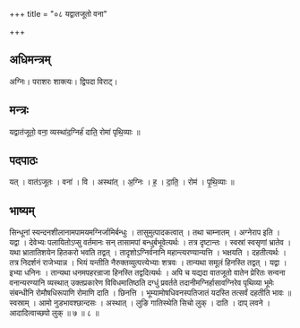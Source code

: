 +++
title = "०८ यद्वातजूतो वना"

+++
## अधिमन्त्रम्
अग्निः। पराशरः शाक्त्यः। द्विपदा विराट्।

## मन्त्रः
यद्वात॑जूतो॒ वना॒ व्यस्था॑द॒ग्निर्ह॑ दाति॒ रोमा॑ पृथि॒व्याः ॥

## पदपाठः
यत् । वात॑ऽजूतः । वना॑ । वि । अस्था॑त् । अ॒ग्निः । ह॒ । दा॒ति॒ । रोम॑ । पृ॒थि॒व्याः ॥

## भाष्यम्
सिन्धूनां स्यन्दनशीलानामपामयमग्निर्जामिर्बन्धुः । तासुमुत्पादकत्वात् । तथा चाम्नातम् । अग्नेराप इति । यद्वा । देवेभ्यः पलायितोऽप्सु वर्तमानः सन् तासामपां बन्धुर्बभूवेत्यर्थः । तत्र दृष्टान्तः । स्वस्रां स्वसृणां भ्रातेव । यथा भ्रातातिशयेन हितकरो भवति तद्वत् । तादृशोऽग्निर्वनानि महान्त्यरण्यान्यत्ति । भक्षयति । दहतीत्यर्थः । तत्र निदर्शनं राजेभ्यान्न । भियं यन्तीति नैरुक्तव्युत्पत्त्येभ्याः शत्रवः । तान्यथा समूलं हिनस्ति तद्वत् । यद्वा । इभ्या धनिनः । तान्यथा धनमपहरन्राजा हिनस्ति तद्वदित्यर्थः । अपि च यद्यदा वातजूतो वातेन प्रेरितः सन्वना वनान्यरण्यानि व्यस्थात् उक्तप्रकारेण विविधमातिष्ठति दग्धुं प्रवर्तते तदानीमग्निर्हासावग्निरेव पृथिव्या भूमेः संबन्धीनि रोमौषधिरूपाणि रोमाणि दाति । छिनत्ति । भूम्यामोषधिवनस्पतिजातं यदस्ति तत्सर्वं दहतीति भावः ॥ स्वस्राम् । आमो नुडभावश्छान्दसः । अस्थात् । लुङि गातिस्थेति सिचो लुक् । दाति । दाप् लवने । आदादित्वाच्छपो लुक् ॥ ७ ॥ ८ ॥